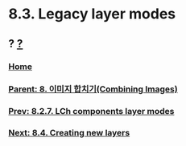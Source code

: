 # 8.3. Legacy layer modes
## ? [?]()

### [Home](./00-home.md)
### [Parent: 8. 이미지 합치기(Combining Images)](./08-00-combining-images.md)
### [Prev: 8.2.7. LCh components layer modes](./08-02-07-lch-components-layer-modes.md)
### [Next: 8.4. Creating new layers](./08-04-creating-new-layers.md)
